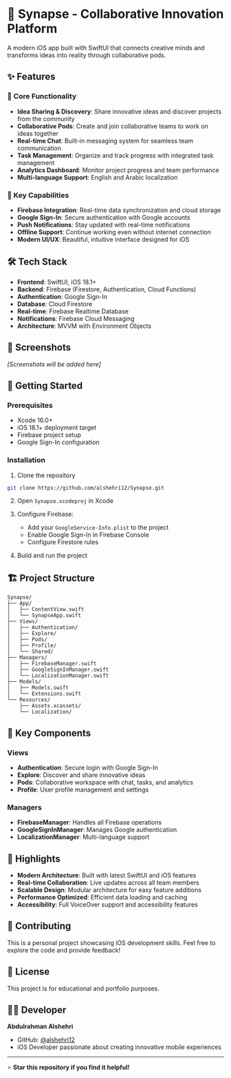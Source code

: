 # 🧠 Synapse - Collaborative Innovation Platform

A modern iOS app built with SwiftUI that connects creative minds and transforms ideas into reality through collaborative pods.

## ✨ Features

### 🚀 Core Functionality
- **Idea Sharing & Discovery**: Share innovative ideas and discover projects from the community
- **Collaborative Pods**: Create and join collaborative teams to work on ideas together
- **Real-time Chat**: Built-in messaging system for seamless team communication
- **Task Management**: Organize and track progress with integrated task management
- **Analytics Dashboard**: Monitor project progress and team performance
- **Multi-language Support**: English and Arabic localization

### 🎯 Key Capabilities
- **Firebase Integration**: Real-time data synchronization and cloud storage
- **Google Sign-In**: Secure authentication with Google accounts
- **Push Notifications**: Stay updated with real-time notifications
- **Offline Support**: Continue working even without internet connection
- **Modern UI/UX**: Beautiful, intuitive interface designed for iOS

## 🛠️ Tech Stack

- **Frontend**: SwiftUI, iOS 18.1+
- **Backend**: Firebase (Firestore, Authentication, Cloud Functions)
- **Authentication**: Google Sign-In
- **Database**: Cloud Firestore
- **Real-time**: Firebase Realtime Database
- **Notifications**: Firebase Cloud Messaging
- **Architecture**: MVVM with Environment Objects

## 📱 Screenshots

*[Screenshots will be added here]*

## 🚀 Getting Started

### Prerequisites
- Xcode 16.0+
- iOS 18.1+ deployment target
- Firebase project setup
- Google Sign-In configuration

### Installation
1. Clone the repository
```bash
git clone https://github.com/alshehri12/Synapse.git
```

2. Open `Synapse.xcodeproj` in Xcode

3. Configure Firebase:
   - Add your `GoogleService-Info.plist` to the project
   - Enable Google Sign-In in Firebase Console
   - Configure Firestore rules

4. Build and run the project

## 🏗️ Project Structure

```
Synapse/
├── App/
│   ├── ContentView.swift
│   └── SynapseApp.swift
├── Views/
│   ├── Authentication/
│   ├── Explore/
│   ├── Pods/
│   ├── Profile/
│   └── Shared/
├── Managers/
│   ├── FirebaseManager.swift
│   ├── GoogleSignInManager.swift
│   └── LocalizationManager.swift
├── Models/
│   ├── Models.swift
│   └── Extensions.swift
└── Resources/
    ├── Assets.xcassets/
    └── Localization/
```

## 🔧 Key Components

### Views
- **Authentication**: Secure login with Google Sign-In
- **Explore**: Discover and share innovative ideas
- **Pods**: Collaborative workspace with chat, tasks, and analytics
- **Profile**: User profile management and settings

### Managers
- **FirebaseManager**: Handles all Firebase operations
- **GoogleSignInManager**: Manages Google authentication
- **LocalizationManager**: Multi-language support

## 🌟 Highlights

- **Modern Architecture**: Built with latest SwiftUI and iOS features
- **Real-time Collaboration**: Live updates across all team members
- **Scalable Design**: Modular architecture for easy feature additions
- **Performance Optimized**: Efficient data loading and caching
- **Accessibility**: Full VoiceOver support and accessibility features

## 🤝 Contributing

This is a personal project showcasing iOS development skills. Feel free to explore the code and provide feedback!

## 📄 License

This project is for educational and portfolio purposes.

## 👨‍💻 Developer

**Abdulrahman Alshehri**
- GitHub: [@alshehri12](https://github.com/alshehri12)
- iOS Developer passionate about creating innovative mobile experiences

---

⭐ **Star this repository if you find it helpful!**
